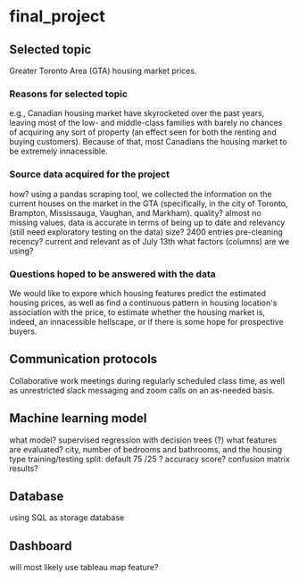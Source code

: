 # final_project

## Selected topic
Greater Toronto Area (GTA) housing market prices.

### Reasons for selected topic
e.g., Canadian housing market have skyrocketed over the past years, leaving most of the low- and middle-class families with barely no chances of acquiring any sort of property (an effect seen for both the renting and buying customers). Because of that, most Canadians the housing market to be extremely innacessible.

### Source data acquired for the project
how? using a pandas scraping tool, we collected the information on the current houses on the market in the GTA (specifically, in the city of Toronto, Brampton, Mississauga, Vaughan, and Markham).
quality? almost no missing values, data is accurate in terms of being up to date and relevancy (still need exploratory testing on the data)
size? 2400 entries pre-cleaning
recency? current and relevant as of July 13th
what factors (columns) are we using?

### Questions hoped to be answered with the data
We would like to expore which housing features predict the estimated housing prices, as well as find a continuous pattern in housing location's association with the price, to estimate whether the housing market is, indeed, an innacessible hellscape, or if there is some hope for prospective buyers.

## Communication protocols
Collaborative work meetings during regularly scheduled class time, as well as unrestricted slack messaging and zoom calls on an as-needed basis.

## Machine learning model
what model? supervised regression with decision trees (?)
what features are evaluated? city, number of bedrooms and bathrooms, and the housing type
training/testing split: default 75 /25 ?
accuracy score? confusion matrix results?

## Database
using SQL as storage database

## Dashboard
will most likely use tableau
map feature?
